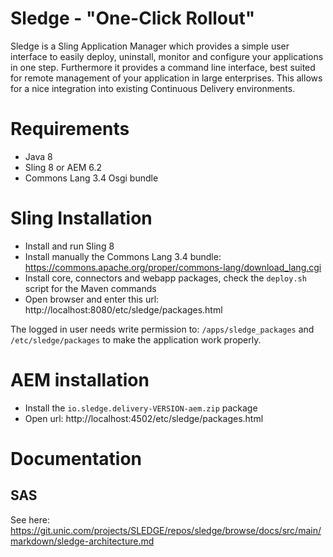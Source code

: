 Sledge - "One-Click Rollout"
============================

Sledge is a Sling Application Manager which provides a simple user interface to easily deploy, uninstall, monitor and configure your applications in one step. 
Furthermore it provides a command line interface, best suited for remote management of your application in large enterprises. This allows for a nice integration into existing Continuous Delivery environments.


# Requirements

* Java 8
* Sling 8 or AEM 6.2
* Commons Lang 3.4 Osgi bundle


# Sling Installation

* Install and run Sling 8
* Install manually the Commons Lang 3.4 bundle: https://commons.apache.org/proper/commons-lang/download_lang.cgi
* Install core, connectors and webapp packages, check the `deploy.sh` script for the Maven commands
* Open browser and enter this url: http://localhost:8080/etc/sledge/packages.html

The logged in user needs write permission to: `/apps/sledge_packages` and `/etc/sledge/packages` to make the application work properly.


# AEM installation

* Install the `io.sledge.delivery-VERSION-aem.zip` package
* Open url: http://localhost:4502/etc/sledge/packages.html


# Documentation

## SAS

See here: https://git.unic.com/projects/SLEDGE/repos/sledge/browse/docs/src/main/markdown/sledge-architecture.md
